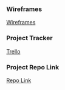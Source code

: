 
### Wireframes
[Wireframes](https://github.com/SamBogale/Project-2020/blob/master/Doc/resume.pdf)

### Project Tracker

[Trello](https://trello.com/sam01206896/boards)
### Project Repo Link

[Repo Link](https://github.com/SamBogale/Project-2020)
